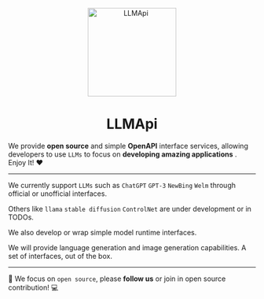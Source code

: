 <p align="center">
  <img width="180" src="https://avatars.githubusercontent.com/u/127706964?s=200&v=4" alt="LLMApi">
  <h1 align="center">LLMApi</h1>
</p>

We provide **open source** and simple **OpenAPI** interface services, allowing developers to use `LLMs` to focus on **developing amazing applications** . Enjoy It! :hearts:

---

We currently support `LLMs` such as `ChatGPT` `GPT-3` `NewBing` `Welm` through official or unofficial interfaces. 

Others like `llama` `stable diffusion` `ControlNet` are under development or in TODOs.

We also develop or wrap simple model runtime interfaces.

We will provide language generation and image generation capabilities. A set of interfaces, out of the box.

---
:dart: We focus on `open source`, please **follow us** or join in open source contribution! :computer:
